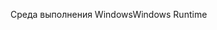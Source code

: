 <span data-ttu-id="fc9df-101">Среда выполнения Windows</span><span class="sxs-lookup"><span data-stu-id="fc9df-101">Windows Runtime</span></span>